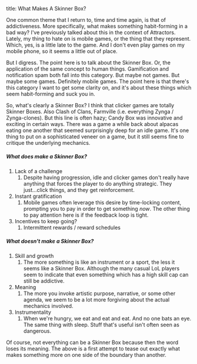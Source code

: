 title: What Makes A Skinner Box?

One common theme that I return to, time and time again, is that of addictiveness. More specifically, what makes something habit-forming in a bad way? I've previously talked about this in the context of Attractors. Lately, my thing to hate on is mobile games, or the thing that they represent. Which, yes, is a little late to the game. And I don't even play games on my mobile phone, so it seems a little out of place.

But I digress. The point here is to talk about the Skinner Box. Or, the application of the same concept to human things. Gamification and notification spam both fall into this category. But maybe not games. But maybe some games. Definitely mobile games. The point here is that there's this category I want to get some clarity on, and it's about these things which seem habit-forming and suck you in.

So, what's clearly a Skinner Box? I think that clicker games are totally Skinner Boxes. Also Clash of Clans, Farmville (i.e. everything Zynga / Zynga-clones). But this line is often hazy; Candy Box was innovative and exciting in certain ways. There was a game a while back about alpacas eating one another that seemed surprisingly deep for an idle game. It's one thing to put on a sophisticated veneer on a game, but it still seems fine to critique the underlying mechanics.

##### What *does* make a Skinner Box?

1. Lack of a challenge
	1. Despite having progression, idle and clicker games don't really have anything that forces the player to do anything strategic. They just...click things, and they get reinforcement.
2. Instant gratification
	1. Mobile games often leverage this desire by time-locking content, prompting you to pay in order to get something *now*. The other thing to pay attention here is if the feedback loop is tight.
3. Incentives to keep going? 
	1. Intermittent rewards / reward schedules


##### What *doesn't* make a Skinner Box?

1. Skill and growth
	1. The more something is like an instrument or a sport, the less it seems like a Skinner Box. Although the many casual LoL players seem to indicate that even something which has a high skill cap can still be addictive.
2. Meaning
	1. The more you invoke artistic purpose, narrative, or some other agenda, we seem to be a lot more forgiving about the actual mechanics involved.
3. Instrumentality
	1. When we're hungry, we eat and eat and eat. And no one bats an eye. The same thing with sleep. Stuff that's useful isn't often seen as dangerous.

Of course, not everything can be a Skinner Box because then the word loses its meaning. The above is a first attempt to tease out exactly what makes something more on one side of the boundary than another.

